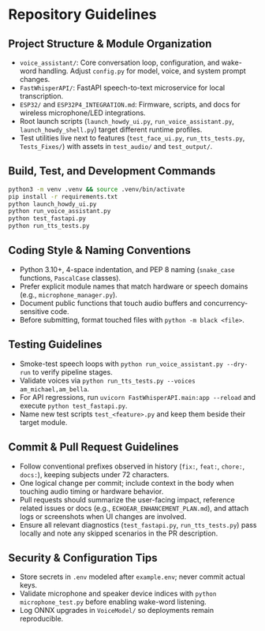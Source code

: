 # Repository Guidelines

## Project Structure & Module Organization
- `voice_assistant/`: Core conversation loop, configuration, and wake-word handling. Adjust `config.py` for model, voice, and system prompt changes.
- `FastWhisperAPI/`: FastAPI speech-to-text microservice for local transcription.
- `ESP32/` and `ESP32P4_INTEGRATION.md`: Firmware, scripts, and docs for wireless microphone/LED integrations.
- Root launch scripts (`launch_howdy_ui.py`, `run_voice_assistant.py`, `launch_howdy_shell.py`) target different runtime profiles.
- Test utilities live next to features (`test_face_ui.py`, `run_tts_tests.py`, `Tests_Fixes/`) with assets in `test_audio/` and `test_output/`.

## Build, Test, and Development Commands
```bash
python3 -m venv .venv && source .venv/bin/activate
pip install -r requirements.txt
python launch_howdy_ui.py
python run_voice_assistant.py
python test_fastapi.py
python run_tts_tests.py
```

## Coding Style & Naming Conventions
- Python 3.10+, 4-space indentation, and PEP 8 naming (`snake_case` functions, `PascalCase` classes).
- Prefer explicit module names that match hardware or speech domains (e.g., `microphone_manager.py`).
- Document public functions that touch audio buffers and concurrency-sensitive code.
- Before submitting, format touched files with `python -m black <file>`.

## Testing Guidelines
- Smoke-test speech loops with `python run_voice_assistant.py --dry-run` to verify pipeline stages.
- Validate voices via `python run_tts_tests.py --voices am_michael,am_bella`.
- For API regressions, run `uvicorn FastWhisperAPI.main:app --reload` and execute `python test_fastapi.py`.
- Name new test scripts `test_<feature>.py` and keep them beside their target module.

## Commit & Pull Request Guidelines
- Follow conventional prefixes observed in history (`fix:`, `feat:`, `chore:`, `docs:`), keeping subjects under 72 characters.
- One logical change per commit; include context in the body when touching audio timing or hardware behavior.
- Pull requests should summarize the user-facing impact, reference related issues or docs (e.g., `ECHOEAR_ENHANCEMENT_PLAN.md`), and attach logs or screenshots when UI changes are involved.
- Ensure all relevant diagnostics (`test_fastapi.py`, `run_tts_tests.py`) pass locally and note any skipped scenarios in the PR description.

## Security & Configuration Tips
- Store secrets in `.env` modeled after `example.env`; never commit actual keys.
- Validate microphone and speaker device indices with `python microphone_test.py` before enabling wake-word listening.
- Log ONNX upgrades in `VoiceModel/` so deployments remain reproducible.
